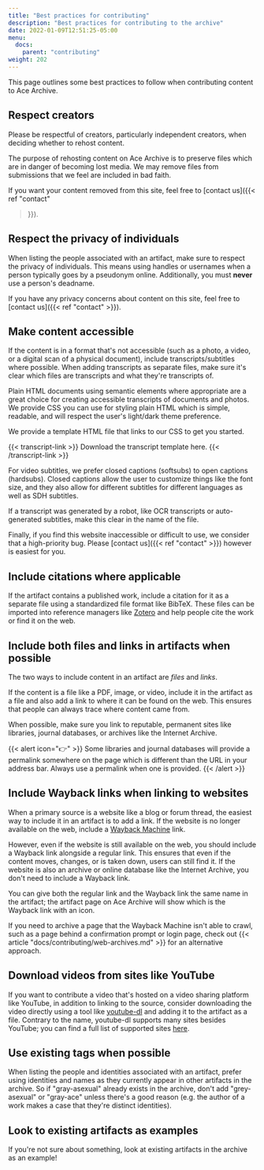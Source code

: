 ```yaml
---
title: "Best practices for contributing"
description: "Best practices for contributing to the archive"
date: 2022-01-09T12:51:25-05:00
menu:
  docs:
    parent: "contributing"
weight: 202
---
```


This page outlines some best practices to follow when contributing content to
Ace Archive.

## Respect creators

Please be respectful of creators, particularly independent creators, when
deciding whether to rehost content.

The purpose of rehosting content on Ace Archive is to preserve files which are
in danger of becoming lost media. We may remove files from submissions that we
feel are included in bad faith.

If you want your content removed from this site, feel free to [contact us]({{<
ref "contact"
>}}).

## Respect the privacy of individuals

When listing the people associated with an artifact, make sure to respect the
privacy of individuals. This means using handles or usernames when a person
typically goes by a pseudonym online. Additionally, you must **never** use a
person's deadname.

If you have any privacy concerns about content on this site, feel free to
[contact us]({{< ref "contact" >}}).


## Make content accessible

If the content is in a format that's not accessible (such as a photo, a video,
or a digital scan of a physical document), include transcripts/subtitles where
possible. When adding transcripts as separate files, make sure it's clear which
files are transcripts and what they're transcripts of.

Plain HTML documents using semantic elements where appropriate are a great
choice for creating accessible transcripts of documents and photos. We provide
CSS you can use for styling plain HTML which is simple, readable, and will
respect the user's light/dark theme preference.

We provide a template HTML file that links to our CSS to get you started.

{{< transcript-link >}}
Download the transcript template here.
{{< /transcript-link >}}

For video subtitles, we prefer closed captions (softsubs) to open captions
(hardsubs). Closed captions allow the user to customize things like the font
size, and they also allow for different subtitles for different languages as
well as SDH subtitles.

If a transcript was generated by a robot, like OCR transcripts or auto-generated
subtitles, make this clear in the name of the file.

Finally, if you find this website inaccessible or difficult to use, we consider
that a high-priority bug. Please [contact us]({{< ref "contact" >}}) however is
easiest for you.

## Include citations where applicable

If the artifact contains a published work, include a citation for it as a
separate file using a standardized file format like BibTeX. These files can be
imported into reference managers like [Zotero](https://www.zotero.org/) and help
people cite the work or find it on the web.

## Include both files and links in artifacts when possible

The two ways to include content in an artifact are *files* and *links*.

If the content is a file like a PDF, image, or video, include it in the artifact
as a file and also add a link to where it can be found on the web. This ensures
that people can always trace where content came from.

When possible, make sure you link to reputable, permanent sites like libraries,
journal databases, or archives like the Internet Archive.

{{< alert icon="👉" >}}
Some libraries and journal databases will provide a permalink somewhere on the
page which is different than the URL in your address bar. Always use a permalink
when one is provided.
{{< /alert >}}

## Include Wayback links when linking to websites

When a primary source is a website like a blog or forum thread, the easiest way
to include it in an artifact is to add a link. If the website is no longer
available on the web, include a [Wayback Machine](https://web.archive.org/)
link.

However, even if the website is still available on the web, you should
include a Wayback link alongside a regular link. This ensures that even if the
content moves, changes, or is taken down, users can still find it. If the
website is also an archive or online database like the Internet Archive, you
don't need to include a Wayback link.

You can give both the regular link and the Wayback link the same name in the
artifact; the artifact page on Ace Archive will show which is the Wayback link
with an icon.

If you need to archive a page that the Wayback Machine isn't able to crawl,
such as a page behind a confirmation prompt or login page, check out {{<
article "docs/contributing/web-archives.md" >}} for an alternative approach.

## Download videos from sites like YouTube

If you want to contribute a video that's hosted on a video sharing platform like
YouTube, in addition to linking to the source, consider downloading the video
directly using a tool like [youtube-dl](https://ytdl-org.github.io/youtube-dl/)
and adding it to the artifact as a file. Contrary to the name, youtube-dl
supports many sites besides YouTube; you can find a full list of supported sites
[here](https://github.com/ytdl-org/youtube-dl/blob/master/docs/supportedsites.md).

## Use existing tags when possible

When listing the people and identities associated with an artifact, prefer using
identities and names as they currently appear in other artifacts in the archive.
So if "gray-asexual" already exists in the archive, don't add "grey-asexual" or
"gray-ace" unless there's a good reason (e.g. the author of a work makes a case
that they're distinct identities).

## Look to existing artifacts as examples

If you're not sure about something, look at existing artifacts in the archive as
an example!
